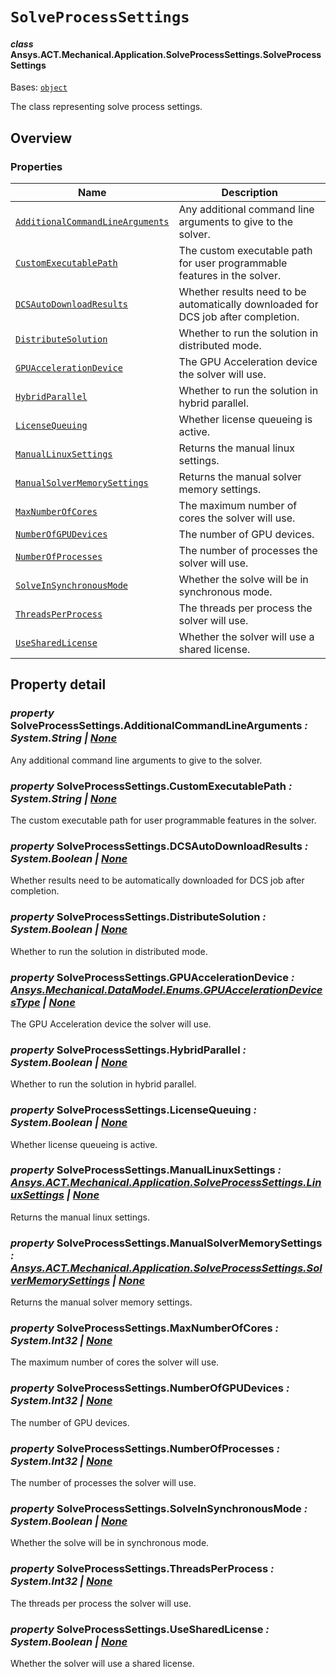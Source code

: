 # `SolveProcessSettings`

<a id="ansys.mechanical.stubs.v242.Ansys.ACT.Mechanical.Application.SolveProcessSettings.SolveProcessSettings"></a>

#### *class* Ansys.ACT.Mechanical.Application.SolveProcessSettings.SolveProcessSettings

Bases: [`object`](https://docs.python.org/3/library/functions.html#object)

The class representing solve process settings.

<!-- !! processed by numpydoc !! -->

<a id="overview"></a>

## Overview

### Properties

| Name | Description |
|------------------------------------------------------------------------------------------------------------------------------------------------------------------------------------------------|-----------------------------------------------------------------------------------|
| [`AdditionalCommandLineArguments`](#SolveProcessSettings.AdditionalCommandLineArguments)   | Any additional command line arguments to give to the solver.                      |
| [`CustomExecutablePath`](#SolveProcessSettings.CustomExecutablePath)                       | The custom executable path for user programmable features in the solver.          |
| [`DCSAutoDownloadResults`](#SolveProcessSettings.DCSAutoDownloadResults)                   | Whether results need to be automatically downloaded for DCS job after completion. |
| [`DistributeSolution`](#SolveProcessSettings.DistributeSolution)                           | Whether to run the solution in distributed mode.                                  |
| [`GPUAccelerationDevice`](#SolveProcessSettings.GPUAccelerationDevice)                     | The GPU Acceleration device the solver will use.                                  |
| [`HybridParallel`](#SolveProcessSettings.HybridParallel)                                   | Whether to run the solution in hybrid parallel.                                   |
| [`LicenseQueuing`](#SolveProcessSettings.LicenseQueuing)                                   | Whether license queueing is active.                                               |
| [`ManualLinuxSettings`](#SolveProcessSettings.ManualLinuxSettings)                         | Returns the manual linux settings.                                                |
| [`ManualSolverMemorySettings`](#SolveProcessSettings.ManualSolverMemorySettings)           | Returns the manual solver memory settings.                                        |
| [`MaxNumberOfCores`](#SolveProcessSettings.MaxNumberOfCores)                               | The maximum number of cores the solver will use.                                  |
| [`NumberOfGPUDevices`](#SolveProcessSettings.NumberOfGPUDevices)                           | The number of GPU devices.                                                        |
| [`NumberOfProcesses`](#SolveProcessSettings.NumberOfProcesses)                             | The number of processes the solver will use.                                      |
| [`SolveInSynchronousMode`](#SolveProcessSettings.SolveInSynchronousMode)                   | Whether the solve will be in synchronous mode.                                    |
| [`ThreadsPerProcess`](#SolveProcessSettings.ThreadsPerProcess)                             | The threads per process the solver will use.                                      |
| [`UseSharedLicense`](#SolveProcessSettings.UseSharedLicense)                               | Whether the solver will use a shared license.                                     |

<a id="property-detail"></a>

## Property detail

<a id="SolveProcessSettings.AdditionalCommandLineArguments"></a>

### *property* SolveProcessSettings.AdditionalCommandLineArguments *: System.String | [None](https://docs.python.org/3/library/constants.html#None)*

Any additional command line arguments to give to the solver.

<!-- !! processed by numpydoc !! -->

<a id="SolveProcessSettings.CustomExecutablePath"></a>

### *property* SolveProcessSettings.CustomExecutablePath *: System.String | [None](https://docs.python.org/3/library/constants.html#None)*

The custom executable path for user programmable features in the solver.

<!-- !! processed by numpydoc !! -->

<a id="SolveProcessSettings.DCSAutoDownloadResults"></a>

### *property* SolveProcessSettings.DCSAutoDownloadResults *: System.Boolean | [None](https://docs.python.org/3/library/constants.html#None)*

Whether results need to be automatically downloaded for DCS job after completion.

<!-- !! processed by numpydoc !! -->

<a id="SolveProcessSettings.DistributeSolution"></a>

### *property* SolveProcessSettings.DistributeSolution *: System.Boolean | [None](https://docs.python.org/3/library/constants.html#None)*

Whether to run the solution in distributed mode.

<!-- !! processed by numpydoc !! -->

<a id="SolveProcessSettings.GPUAccelerationDevice"></a>

### *property* SolveProcessSettings.GPUAccelerationDevice *: [Ansys.Mechanical.DataModel.Enums.GPUAccelerationDevicesType](../../../../Mechanical/DataModel/Enums/GPUAccelerationDevicesType.md#ansys.mechanical.stubs.v242.Ansys.Mechanical.DataModel.Enums.GPUAccelerationDevicesType) | [None](https://docs.python.org/3/library/constants.html#None)*

The GPU Acceleration device the solver will use.

<!-- !! processed by numpydoc !! -->

<a id="SolveProcessSettings.HybridParallel"></a>

### *property* SolveProcessSettings.HybridParallel *: System.Boolean | [None](https://docs.python.org/3/library/constants.html#None)*

Whether to run the solution in hybrid parallel.

<!-- !! processed by numpydoc !! -->

<a id="SolveProcessSettings.LicenseQueuing"></a>

### *property* SolveProcessSettings.LicenseQueuing *: System.Boolean | [None](https://docs.python.org/3/library/constants.html#None)*

Whether license queueing is active.

<!-- !! processed by numpydoc !! -->

<a id="SolveProcessSettings.ManualLinuxSettings"></a>

### *property* SolveProcessSettings.ManualLinuxSettings *: [Ansys.ACT.Mechanical.Application.SolveProcessSettings.LinuxSettings](LinuxSettings.md#ansys.mechanical.stubs.v242.Ansys.ACT.Mechanical.Application.SolveProcessSettings.LinuxSettings) | [None](https://docs.python.org/3/library/constants.html#None)*

Returns the manual linux settings.

<!-- !! processed by numpydoc !! -->

<a id="SolveProcessSettings.ManualSolverMemorySettings"></a>

### *property* SolveProcessSettings.ManualSolverMemorySettings *: [Ansys.ACT.Mechanical.Application.SolveProcessSettings.SolverMemorySettings](SolverMemorySettings.md#ansys.mechanical.stubs.v242.Ansys.ACT.Mechanical.Application.SolveProcessSettings.SolverMemorySettings) | [None](https://docs.python.org/3/library/constants.html#None)*

Returns the manual solver memory settings.

<!-- !! processed by numpydoc !! -->

<a id="SolveProcessSettings.MaxNumberOfCores"></a>

### *property* SolveProcessSettings.MaxNumberOfCores *: System.Int32 | [None](https://docs.python.org/3/library/constants.html#None)*

The maximum number of cores the solver will use.

<!-- !! processed by numpydoc !! -->

<a id="SolveProcessSettings.NumberOfGPUDevices"></a>

### *property* SolveProcessSettings.NumberOfGPUDevices *: System.Int32 | [None](https://docs.python.org/3/library/constants.html#None)*

The number of GPU devices.

<!-- !! processed by numpydoc !! -->

<a id="SolveProcessSettings.NumberOfProcesses"></a>

### *property* SolveProcessSettings.NumberOfProcesses *: System.Int32 | [None](https://docs.python.org/3/library/constants.html#None)*

The number of processes the solver will use.

<!-- !! processed by numpydoc !! -->

<a id="SolveProcessSettings.SolveInSynchronousMode"></a>

### *property* SolveProcessSettings.SolveInSynchronousMode *: System.Boolean | [None](https://docs.python.org/3/library/constants.html#None)*

Whether the solve will be in synchronous mode.

<!-- !! processed by numpydoc !! -->

<a id="SolveProcessSettings.ThreadsPerProcess"></a>

### *property* SolveProcessSettings.ThreadsPerProcess *: System.Int32 | [None](https://docs.python.org/3/library/constants.html#None)*

The threads per process the solver will use.

<!-- !! processed by numpydoc !! -->

<a id="SolveProcessSettings.UseSharedLicense"></a>

### *property* SolveProcessSettings.UseSharedLicense *: System.Boolean | [None](https://docs.python.org/3/library/constants.html#None)*

Whether the solver will use a shared license.

<!-- !! processed by numpydoc !! -->

